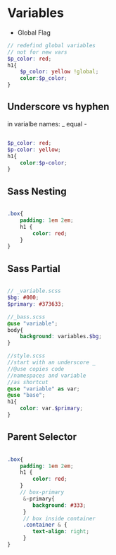 # Variables

- Global Flag
  
```scss
// redefind global variables
// not for new vars
$p_color: red;
h1{
    $p_color: yellow !global;
    color:$p_color;
}
```

## Underscore vs hyphen

in varialbe names: _ equal -
```scss

$p_color: red;
$p-color: yellow;
h1{
    color:$p-color;
}
```

## Sass Nesting

```scss

.box{
    padding: 1em 2em;
    h1 {
        color: red;
    }
}
```

## Sass Partial

```scss

// _variable.scss
$bg: #000;
$primary: #373633;

//_bass.scss
@use "variable";
body{
    background: variables.$bg;
}

//style.scss
//start with an underscore _
//@use copies code
//namespaces and variable
//as shortcut
@use "variable" as var;
@use "base";
h1{
    color: var.$primary;
}
```

## Parent Selector

```scss

.box{
    padding: 1em 2em;
    h1 {
        color: red;
    } 
    // box-primary
     &-primary{
        background: #333;
     }
     // box inside container
     .container & {
        text-align: right;
     }
}
```